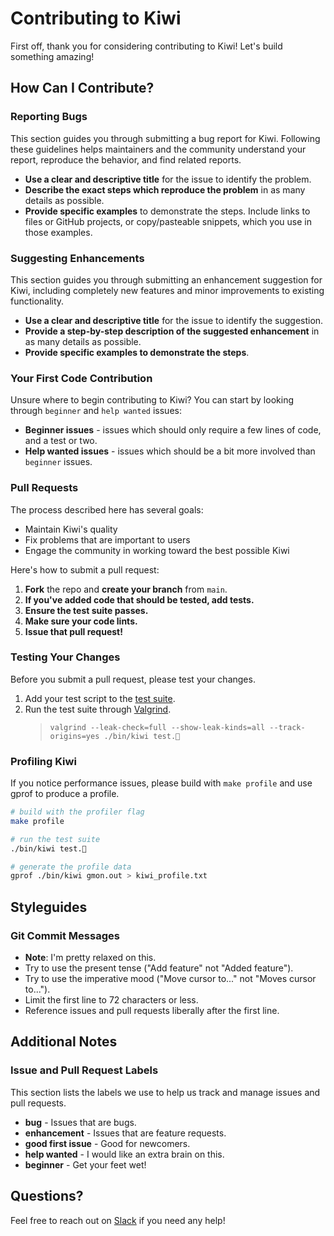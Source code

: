 # Contributing to Kiwi

First off, thank you for considering contributing to Kiwi! Let's build something amazing!

## How Can I Contribute?

### Reporting Bugs

This section guides you through submitting a bug report for Kiwi. Following these guidelines helps maintainers and the community understand your report, reproduce the behavior, and find related reports.

- **Use a clear and descriptive title** for the issue to identify the problem.
- **Describe the exact steps which reproduce the problem** in as many details as possible.
- **Provide specific examples** to demonstrate the steps. Include links to files or GitHub projects, or copy/pasteable snippets, which you use in those examples.

### Suggesting Enhancements

This section guides you through submitting an enhancement suggestion for Kiwi, including completely new features and minor improvements to existing functionality.

- **Use a clear and descriptive title** for the issue to identify the suggestion.
- **Provide a step-by-step description of the suggested enhancement** in as many details as possible.
- **Provide specific examples to demonstrate the steps**.

### Your First Code Contribution

Unsure where to begin contributing to Kiwi? You can start by looking through `beginner` and `help wanted` issues:

- **Beginner issues** - issues which should only require a few lines of code, and a test or two.
- **Help wanted issues** - issues which should be a bit more involved than `beginner` issues.

### Pull Requests

The process described here has several goals:

- Maintain Kiwi's quality
- Fix problems that are important to users
- Engage the community in working toward the best possible Kiwi

Here's how to submit a pull request:

1. **Fork** the repo and **create your branch** from `main`.
2. **If you've added code that should be tested, add tests.**
3. **Ensure the test suite passes.**
4. **Make sure your code lints.**
5. **Issue that pull request!**

### Testing Your Changes

Before you submit a pull request, please test your changes.

1. Add your test script to the [test suite](tests).
2. Run the test suite through [Valgrind](https://valgrind.org/).
    > `valgrind --leak-check=full --show-leak-kinds=all --track-origins=yes ./bin/kiwi test.🥝`

### Profiling Kiwi

If you notice performance issues, please build with `make profile` and use gprof to produce a profile.

```bash
# build with the profiler flag
make profile

# run the test suite
./bin/kiwi test.🥝 

# generate the profile data
gprof ./bin/kiwi gmon.out > kiwi_profile.txt
```

## Styleguides

### Git Commit Messages

- **Note**: I'm pretty relaxed on this.
- Try to use the present tense ("Add feature" not "Added feature").
- Try to use the imperative mood ("Move cursor to..." not "Moves cursor to...").
- Limit the first line to 72 characters or less.
- Reference issues and pull requests liberally after the first line.

## Additional Notes

### Issue and Pull Request Labels

This section lists the labels we use to help us track and manage issues and pull requests.

- **bug** - Issues that are bugs.
- **enhancement** - Issues that are feature requests.
- **good first issue** - Good for newcomers.
- **help wanted** - I would like an extra brain on this.
- **beginner** - Get your feet wet!

## Questions?

Feel free to reach out on [Slack](https://kiwiprogramming.slack.com) if you need any help!